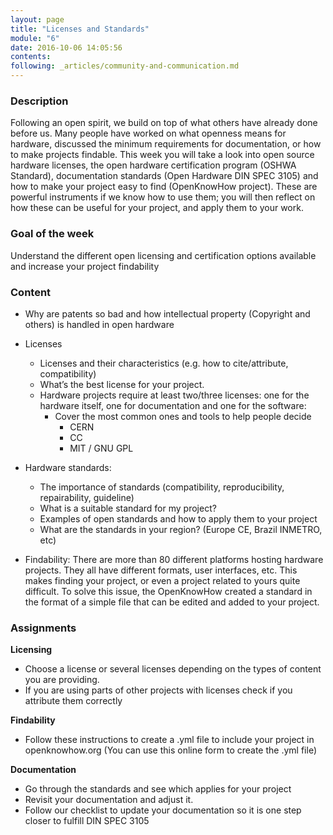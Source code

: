 ```yaml
---
layout: page
title: "Licenses and Standards"
module: "6"
date: 2016-10-06 14:05:56
contents:
following: _articles/community-and-communication.md
---
```

### Description
Following an open spirit, we build on top of what others have already done before us. Many people have worked on what openness means for hardware, discussed the minimum requirements for documentation, or how to make projects findable. This week you will take a look into open source hardware licenses, the open hardware certification program (OSHWA Standard), documentation standards (Open Hardware DIN SPEC 3105) and how to make your project easy to find (OpenKnowHow project). These are powerful instruments if we know how to use them; you will then reflect on how these can be useful for your project, and apply them to your work.

### Goal of the week
Understand the different open licensing and certification options available and increase your project findability

### Content
- Why are patents so bad and how intellectual property (Copyright and others) is handled in open hardware

- Licenses
  - Licenses and their characteristics (e.g. how to cite/attribute, compatibility)
  - What’s the best license for your project.
  - Hardware projects require at least two/three licenses: one for the hardware itself, one for documentation and one for the software:
    - Cover the most common ones and tools to help people decide
      - CERN
      - CC
      - MIT / GNU GPL

- Hardware standards:
  - The importance of standards (compatibility, reproducibility, repairability, guideline)  
  - What is a suitable standard for my project?
  - Examples of open standards and how to apply them to your project
  - What are the standards in your region? (Europe CE, Brazil INMETRO, etc)

- Findability: There are more than 80 different platforms hosting hardware projects. They all have different formats, user interfaces, etc. This makes finding your project, or even a project related to yours quite difficult. To solve this issue, the OpenKnowHow created a standard in the format of a simple file that can be edited and added to your project.


### Assignments
**Licensing**
- Choose a license or several licenses depending on the types of content you are providing.
- If you are using parts of other projects with licenses check if you attribute them correctly

**Findability**
- Follow these instructions to create a .yml file to include your project in openknowhow.org (You can use this online form to create the .yml file)

**Documentation**
- Go through the standards and see which applies for your project
- Revisit your documentation and adjust it.
- Follow our checklist to update your documentation so it is one step closer to fulfill DIN SPEC 3105
